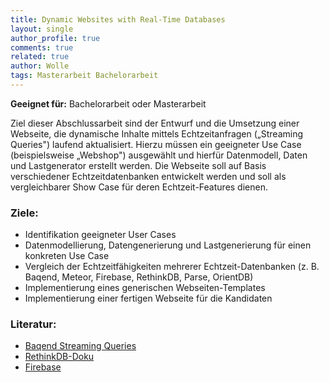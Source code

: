 ```yaml
---
title: Dynamic Websites with Real-Time Databases
layout: single
author_profile: true
comments: true
related: true
author: Wolle
tags: Masterarbeit Bachelorarbeit
---
```


**Geeignet für:** Bachelorarbeit oder Masterarbeit

Ziel dieser Abschlussarbeit sind der Entwurf und die Umsetzung einer Webseite, die dynamische Inhalte mittels Echtzeitanfragen („Streaming Queries") laufend aktualisiert. Hierzu müssen ein geeigneter Use Case (beispielsweise „Webshop") ausgewählt und hierfür Datenmodell, Daten und Lastgenerator erstellt werden. Die Webseite soll auf Basis verschiedener Echtzeitdatenbanken entwickelt werden und soll als vergleichbarer Show Case für deren Echtzeit-Features dienen.

### Ziele:

-   Identifikation geeigneter User Cases
-   Datenmodellierung, Datengenerierung und Lastgenerierung für einen konkreten Use Case
-   Vergleich der Echtzeitfähigkeiten mehrerer Echtzeit-Datenbanken (z. B. Baqend, Meteor, Firebase, RethinkDB, Parse, OrientDB)
-   Implementierung eines generischen Webseiten-Templates
-   Implementierung einer fertigen Webseite für die Kandidaten

### Literatur:

-   [Baqend Streaming Queries](http://www.baqend.com/guide/#streaming-queries)
-   [RethinkDB-Doku](https://rethinkdb.com/docs/changefeeds/javascript/)
-   [Firebase](https://firebase.google.com/docs/database/)